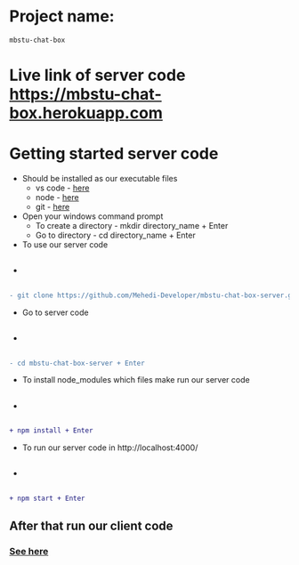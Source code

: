 # Project name: 
    mbstu-chat-box

# Live link of server code https://mbstu-chat-box.herokuapp.com
# Getting started server code
* Should be installed as our executable files
    * vs code - [here](https://code.visualstudio.com/download)
    * node - [here](https://nodejs.org/en/download/)
    * git - [here](https://git-scm.com/download/win)
* Open your windows command prompt
    * To create a directory - mkdir directory_name + Enter
    * Go to directory - cd directory_name + Enter
* To use our server code
* <h2>
```diff
- git clone https://github.com/Mehedi-Developer/mbstu-chat-box-server.git + Enter
```
</h2>

* Go to server code
* <h2>
```diff
- cd mbstu-chat-box-server + Enter
```
</h2>

* To install node_modules which files make run our server code
* <h2>
```diff
+ npm install + Enter
```

</h2>

* To run our server code in http://localhost:4000/
* <h2>
```diff
+ npm start + Enter
```
</h2>

## After that run our client code

### [See here](https://github.com/Mehedi-Developer/mbstu-chat-box-client/tree/dev-mmhk)